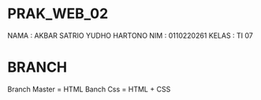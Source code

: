 # PRAK_WEB_02
NAMA : AKBAR SATRIO YUDHO HARTONO
NIM : 0110220261
KELAS : TI 07

# BRANCH
Branch Master = HTML
Banch Css = HTML + CSS
